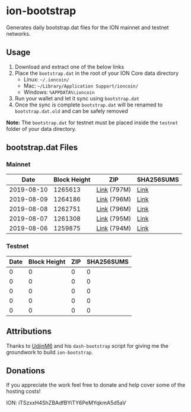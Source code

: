 # ion-bootstrap

Generates daily bootstrap.dat files for the ION mainnet and testnet networks.

## Usage

1. Download and extract one of the below links
2. Place the `bootstrap.dat` in the root of your ION Core data directory
    - Linux: `~/.ioncoin/`
    - Mac: `~/Library/Application Support/ioncoin/`
    - Windows: `%APPDATA%\ioncoin`
3. Run your wallet and let it sync using `bootstrap.dat`
4. Once the sync is complete `bootstrap.dat` will be renamed to `bootstrap.dat.old` and can be safely removed

**Note:** The `bootstrap.dat` for testnet must be placed inside the `testnet` folder of your data directory.

## bootstrap.dat Files

### Mainnet

|    Date    | Block Height | ZIP | SHA256SUMS |
| ---------- | ------------ | --- | ---------- |
| 2019-08-10 | 1265613 | [Link](https://s3-ap-southeast-2.amazonaws.com/ion-bootstrap/mainnet/2019-08-10/bootstrap.dat.zip) (797M) | [Link](https://s3-ap-southeast-2.amazonaws.com/ion-bootstrap/mainnet/2019-08-10/SHA256SUMS) |
| 2019-08-09 | 1264186 | [Link](https://s3-ap-southeast-2.amazonaws.com/ion-bootstrap/mainnet/2019-08-09/bootstrap.dat.zip) (796M) | [Link](https://s3-ap-southeast-2.amazonaws.com/ion-bootstrap/mainnet/2019-08-09/SHA256SUMS) |
| 2019-08-08 | 1262751 | [Link](https://s3-ap-southeast-2.amazonaws.com/ion-bootstrap/mainnet/2019-08-08/bootstrap.dat.zip) (796M) | [Link](https://s3-ap-southeast-2.amazonaws.com/ion-bootstrap/mainnet/2019-08-08/SHA256SUMS) |
| 2019-08-07 | 1261308 | [Link](https://s3-ap-southeast-2.amazonaws.com/ion-bootstrap/mainnet/2019-08-07/bootstrap.dat.zip) (795M) | [Link](https://s3-ap-southeast-2.amazonaws.com/ion-bootstrap/mainnet/2019-08-07/SHA256SUMS) |
| 2019-08-06 | 1259875 | [Link](https://s3-ap-southeast-2.amazonaws.com/ion-bootstrap/mainnet/2019-08-06/bootstrap.dat.zip) (794M) | [Link](https://s3-ap-southeast-2.amazonaws.com/ion-bootstrap/mainnet/2019-08-06/SHA256SUMS) |

### Testnet

|    Date    | Block Height | ZIP | SHA256SUMS |
| ---------- | ------------ | --- | ---------- |
| 0 | 0 | 0 | 0 |
| 0 | 0 | 0 | 0 |
| 0 | 0 | 0 | 0 |
| 0 | 0 | 0 | 0 |
| 0 | 0 | 0 | 0 |

## Attributions

Thanks to [UdjinM6](https://github.com/UdjinM6) and his `dash-bootstrap` script
for giving me the groundwork to build `ion-bootstrap`.

## Donations

If you appreciate the work feel free to donate and help cover some of the
hosting costs!

ION: iTSzxxH4ShZBAdfBYiTY6PeMYqkmA5d5aV
